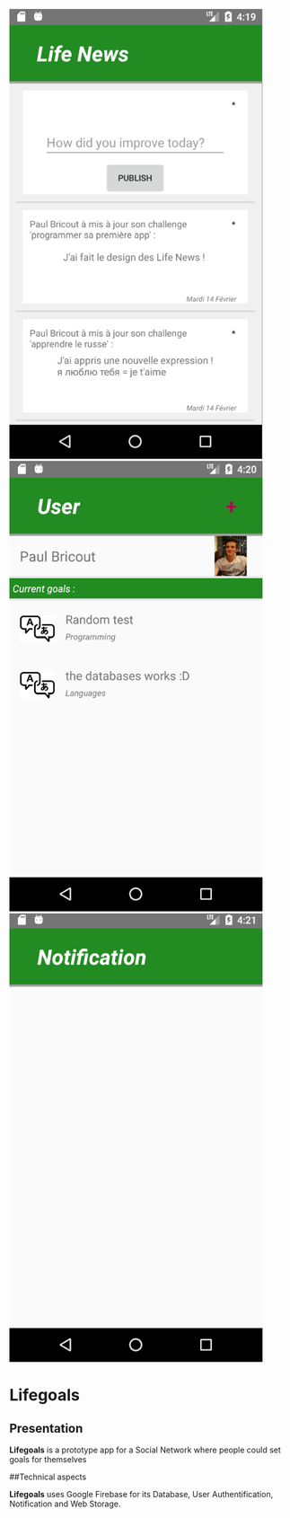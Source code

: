 ![Screenshots](https://github.com/Brumor/lifegoals/blob/master/screenshots/Screenshot1.PNG) ![Screenshots](https://github.com/Brumor/lifegoals/blob/master/screenshots/Screenshot2.PNG) ![Screenshots](https://github.com/Brumor/lifegoals/blob/master/screenshots/Screenshot3.PNG)

# Lifegoals

## Presentation

**Lifegoals** is a prototype app for a Social Network where people could set goals for themselves

##Technical aspects

**Lifegoals** uses Google Firebase for its Database, User Authentification, Notification and Web Storage.